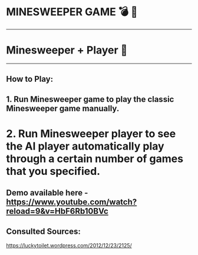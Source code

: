 # MINESWEEPER GAME 💣 🧹
***
# Minesweeper + Player 🤖

***
## How to Play:
## 1. Run Minesweeper game to play the classic Minesweeper game manually.
# 2. Run Minesweeper player to see the AI player automatically play through a certain number of games that you specified.  

## Demo available here - https://www.youtube.com/watch?reload=9&v=HbF6Rb10BVc

## Consulted Sources:

https://luckytoilet.wordpress.com/2012/12/23/2125/
 

